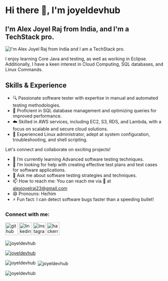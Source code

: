# Hi there 👋, I'm joyeldevhub
## I'm Alex Joyel Raj from India, and I'm a TechStack pro.
![I'm Alex Joyel Raj from India and I am a TechStack pro.](https://visme.co/blog/wp-content/uploads/2020/03/animation-software-header-wide.gif)

I enjoy learning Core Java and testing, as well as working in Eclipse. Additionally, I have a keen interest in Cloud Computing, SQL databases, and Linux Commands.

## Skills & Experience
* 🔍 Passionate software tester with expertise in manual and automated testing methodologies. 
* 💾 Proficient in SQL database management and optimizing queries for improved performance.
* ☁️ Skilled in AWS services, including EC2, S3, RDS, and Lambda, with a focus on scalable and secure cloud solutions.
* 🐧 Experienced Linux administrator, adept at system configuration, troubleshooting, and shell scripting.

Let's connect and collaborate on exciting projects!

- 🌱 I’m currently learning Advanced software testing techniques. 
- 🤔 I’m looking for help with creating effective test plans and test cases for software applications. 
- 💬 Ask me about software testing strategies and techniques. 
- 📫 How to reach me: You can reach me via 📧 at alexjoyelraj23@gmail.com 
- 😄 Pronouns: He/him 
- ⚡ Fun fact: I can detect software bugs faster than a speeding bullet! 


<h3 align="left">Connect with me:</h3>
<p align="left">
</p>

[<img src='https://cdn.jsdelivr.net/npm/simple-icons@3.0.1/icons/github.svg' alt='github' height='40'>](https://github.com/joyeldevhub)  [<img src='https://cdn.jsdelivr.net/npm/simple-icons@3.0.1/icons/linkedin.svg' alt='linkedin' height='40'>](https://www.linkedin.com/in/alex-joyel-raj-iruthayarj/)  [<img src='https://cdn.jsdelivr.net/npm/simple-icons@3.0.1/icons/instagram.svg' alt='instagram' height='40'>](https://www.instagram.com/bookiebitzz/) [<img src='https://cdn.jsdelivr.net/npm/simple-icons@3.0.1/icons/hackerrank.svg' alt='hackerrank' height='40'>](https://www.hackerrank.com/codejoyel?hr_r=1)   

<p align="left"> <img src="https://komarev.com/ghpvc/?username=joyeldevhub&label=Profile%20views&color=0e75b6&style=flat" alt="joyeldevhub" /> </p>

<p align="left"> <a href="https://github.com/ryo-ma/github-profile-trophy"><img src="https://github-profile-trophy.vercel.app/?username=joyeldevhub" alt="joyeldevhub" /></a> </p>

<p><img align="left" src="https://github-readme-stats.vercel.app/api/top-langs?username=joyeldevhub&show_icons=true&locale=en&layout=compact" alt="joyeldevhub" /></p>

<p>&nbsp;<img align="center" src="https://github-readme-stats.vercel.app/api?username=joyeldevhub&show_icons=true&locale=en" alt="joyeldevhub" /></p>

<p><img align="center" src="https://github-readme-streak-stats.herokuapp.com/?user=joyeldevhub&" alt="joyeldevhub" /></p>



























